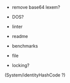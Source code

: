 
- remove base64 lexem?

- DOS?

- linter

- readme
- benchmarks

- file
- locking?

(System/identityHashCode ?)
